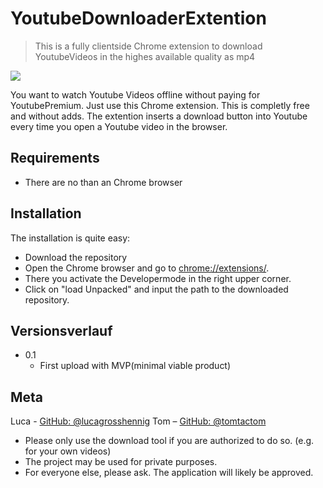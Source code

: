 # YoutubeDownloaderExtention
>This is a fully clientside Chrome extension to download YoutubeVideos in the highes available quality as mp4

![](https://repository-images.githubusercontent.com/296632014/6402cc80-f9c5-11ea-8f34-71283fc80c37)

You want to watch Youtube Videos offline without paying for YoutubePremium. Just use this Chrome extension. This is completly free and without adds.
The extention inserts a download button into Youtube every time you open a Youtube video in the browser.

## Requirements
* There are no than an Chrome browser

## Installation
The installation is quite easy:
* Download the repository
* Open the Chrome browser and go to [chrome://extensions/](chrome://extensions/).
* There you activate the Developermode in the right upper corner.
* Click on "load Unpacked" and input the path to the downloaded repository.

## Versionsverlauf

* 0.1
   * First upload with MVP(minimal viable product)

## Meta

Luca - [GitHub: @lucagrosshennig](https://github.com/lucagrosshennig)
Tom – [GitHub: @tomtactom](https://github.com/tomtactom)

* Please only use the download tool if you are authorized to do so. (e.g. for your own videos)
* The project may be used for private purposes.
* For everyone else, please ask. The application will likely be approved.
